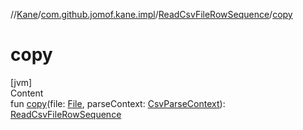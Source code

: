 //[Kane](../../index.md)/[com.github.jomof.kane.impl](../index.md)/[ReadCsvFileRowSequence](index.md)/[copy](copy.md)



# copy  
[jvm]  
Content  
fun [copy](copy.md)(file: [File](https://docs.oracle.com/javase/8/docs/api/java/io/File.html), parseContext: [CsvParseContext](../../com.github.jomof.kane.impl.csv/-csv-parse-context/index.md)): [ReadCsvFileRowSequence](index.md)  



